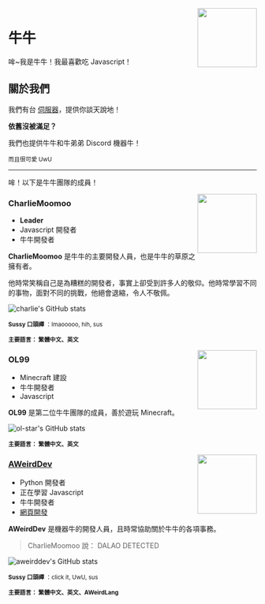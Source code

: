 <img src="https://cdn.discordapp.com/avatars/836204711454834688/ec51f3aed0943f79239a05124e863dd5.webp?size=1024" align="right" width="120"/>

# 牛牛
哞~我是牛牛！我最喜歡吃 Javascript！

## 關於我們
我們有台 <a href="https://dsc.im/cgl">伺服器</a>，提供你談天說地！

<b>依舊沒被滿足？</b>

我們也提供牛牛和牛弟弟 Discord 機器牛！

<sub>而且很可愛 UwU </sub>

***

哞！以下是牛牛團隊的成員！



<img src="https://github.com/charlie-moomoo.png" align="right" width="120"/>

### CharlieMoomoo

- **Leader**
- Javascript 開發者
- 牛牛開發者

**CharlieMoomoo** 是牛牛的主要開發人員，也是牛牛的草原之擁有者。

他時常笑稱自己是為糟糕的開發者，事實上卻受到許多人的敬仰。他時常學習不同的事物，面對不同的挑戰，他絕會退縮，令人不敬佩。


![charlie's GitHub stats](https://github-readme-stats.vercel.app/api?username=charlie-moomoo&show_icons=true&custom_title=charlie-moomoo&title_color=F0FF00&text_color=222222&bg_color=DEG,FCE38A,4bc2c5,78fee0,bbded6&hide=prs,issues,stars&include_all_commits=true&show_icons=true&icon_color=F0FF88)

<sub><b>Sussy 口頭禪</b> ：lmaooooo, hih, sus</sub>

<sub><b>主要語言： 繁體中文、英文</b></sub>

<img src="https://github.com/ol-star.png" align="right" width="120"/>

### OL99

- Minecraft 建設
- 牛牛開發者
- Javascript

**OL99** 是第二位牛牛團隊的成員，善於遊玩 Minecraft。

![ol-star's GitHub stats](https://github-readme-stats.vercel.app/api?username=ol-star&show_icons=true&custom_title=OL-Star)

<sub><b>主要語言： 繁體中文、英文</b></sub>

<img src="https://github.com/aweirdscratcher.png" align="right" width="120"/>

### [AWeirdDev](https://github.com/AWeirdScratcher)

- Python 開發者
- 正在學習 Javascript
- 牛牛開發者
- [網頁開發](https://cow.c-moo.cf/?test=true)

**AWeirdDev** 是機器牛的開發人員，且時常協助關於牛牛的各項事務。

> CharlieMoomoo 說： DALAO DETECTED


![aweirddev's GitHub stats](https://github-readme-stats.vercel.app/api?username=aweirdscratcher&show_icons=true&custom_title=AWeirdDev&bg_color=181818&text_color=ffffff&hide_border=true&icon_color=0995ec&border_radius=24)

<sub><b>Sussy 口頭禪</b> ：click it, UwU, sus</sub>

<sub><b>主要語言： 繁體中文、英文、AWeirdLang</b></sub>
